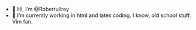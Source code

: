 - 👋 Hi, I’m @Robertullrey
- 🌱 I’m currently working in html and latex coding. I know, old school stuff. Vim fan.

<!---
Robertullrey/Robertullrey is a ✨ special ✨ repository because its `README.md` (this file) appears on your GitHub profile.
You can click the Preview link to take a look at your changes.
--->
